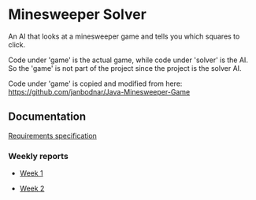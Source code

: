 # Minesweeper Solver

An AI that looks at a minesweeper game and tells you which squares to click.

Code under 'game' is the actual game, while code under 'solver' is the AI.
So the 'game' is not part of the project since the project is the solver AI.

Code under 'game' is copied and modified from here:
https://github.com/janbodnar/Java-Minesweeper-Game

## Documentation

[Requirements specification](/Documentation/Requirements%20specification.md)

### Weekly reports

 - [Week 1](/Documentation/Week1.md)

 - [Week 2](/Documentation/Week2.md)

